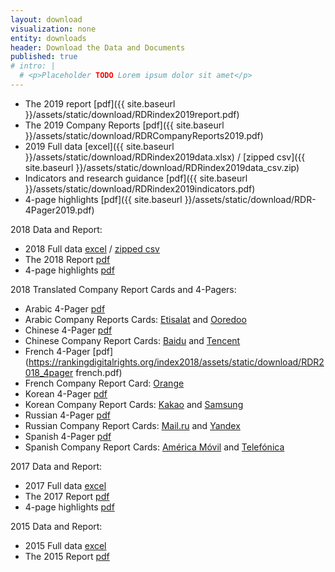 ```yaml
---
layout: download
visualization: none
entity: downloads
header: Download the Data and Documents
published: true
# intro: |
  # <p>Placeholder TODO Lorem ipsum dolor sit amet</p>
---
```


<!-- TODO: final 2019 files -->

  - The 2019 report [pdf]({{ site.baseurl }}/assets/static/download/RDRindex2019report.pdf)
 - The 2019 Company Reports [pdf]({{ site.baseurl }}/assets/static/download/RDRCompanyReports2019.pdf)
 - 2019 Full data [excel]({{ site.baseurl }}/assets/static/download/RDRindex2019data.xlsx) / [zipped csv]({{ site.baseurl }}/assets/static/download/RDRindex2019data_csv.zip)
 - Indicators and research guidance [pdf]({{ site.baseurl }}/assets/static/download/RDRindex2019indicators.pdf)
 - 4-page highlights [pdf]({{ site.baseurl }}/assets/static/download/RDR-4Pager2019.pdf)


2018 Data and Report:

 - 2018 Full data [excel](https://rankingdigitalrights.org/index2018/assets/static/download/RDRindex2018data.xlsx) / [zipped csv](https://rankingdigitalrights.org/index2018/assets/static/download/RDRindex2018data_csv.zip)
 - The 2018 Report [pdf](https://rankingdigitalrights.org/index2018/assets/static/download/RDRindex2018report.pdf)
 - 4-page highlights [pdf](https://rankingdigitalrights.org/index2018/assets/static/download/RDR-4pager2018.pdf)

2018 Translated Company Report Cards and 4-Pagers:

 - Arabic 4-Pager [pdf](https://rankingdigitalrights.org/index2018/assets/static/download/RDR2018_4pager_arabic.pdf)
 - Arabic Company Reports Cards: [Etisalat](https://rankingdigitalrights.org/index2018/assets/static/download/etisalat_arabic.pdf) and [Ooredoo](https://rankingdigitalrights.org/index2018/assets/static/download/ooredoo_arabic.pdf)
 - Chinese 4-Pager [pdf](https://rankingdigitalrights.org/index2018/assets/static/download/RDR2018_4pager_chinese.pdf)
 - Chinese Company Report Cards: [Baidu](https://rankingdigitalrights.org/index2018/assets/static/download/baidu_chinese.pdf) and [Tencent](https://rankingdigitalrights.org/index2018/assets/static/download/tencent_chinese.pdf)
 - French 4-Pager [pdf](https://rankingdigitalrights.org/index2018/assets/static/download/RDR2018_4pager french.pdf)
 - French Company Report Card: [Orange](https://rankingdigitalrights.org/index2018/assets/static/download/orange_french.pdf)
 - Korean 4-Pager  [pdf](https://rankingdigitalrights.org/index2018/assets/static/download/RDR2018_4pager_korean.pdf)
 - Korean Company Report Cards: [Kakao](https://rankingdigitalrights.org/index2018/assets/static/download/kakao_korean.pdf) and [Samsung](https://rankingdigitalrights.org/index2018/assets/static/download/samsung_korean.pdf)
 - Russian 4-Pager [pdf](https://rankingdigitalrights.org/index2018/assets/static/download/RDR2018_4pager_russian.pdf)
 - Russian Company Report Cards: [Mail.ru](https://rankingdigitalrights.org/index2018/assets/static/download/mail_ru_russian.pdf) and [Yandex](https://rankingdigitalrights.org/index2018/assets/static/download/yandex_russian.pdf)
 - Spanish 4-Pager [pdf](https://rankingdigitalrights.org/index2018/assets/static/download/RDR2018_4pager_spanish.pdf)
 - Spanish Company Report Cards: [América Móvil](https://rankingdigitalrights.org/index2018/assets/static/download/america_movil_spanish.pdf) and [Telefónica](https://rankingdigitalrights.org/index2018/assets/static/download/telefonica_spanish.pdf)

2017 Data and Report:

 - 2017 Full data [excel](https://rankingdigitalrights.org/index2018/assets/static/download/RDRindex2017data.xlsx)
 - The 2017 Report [pdf](https://rankingdigitalrights.org/index2018/assets/static/download/RDRindex2017report.pdf)
 - 4-page highlights [pdf](https://rankingdigitalrights.org/index2018/assets/static/download/RDR-4pager.pdf)

2015 Data and Report:

 - 2015 Full data [excel](https://rankingdigitalrights.org/index2018/assets/static/download/RDRindex2015data.xlsx)
 - The 2015 Report [pdf](https://rankingdigitalrights.org/index2018/assets/static/download/RDRindex2015report.pdf)

